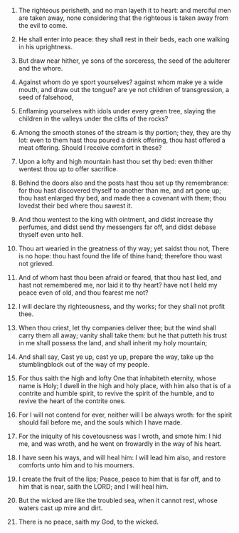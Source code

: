 1. The righteous perisheth, and no man layeth it to heart: and
merciful men are taken away, none considering that the righteous is
taken away from the evil to come.

2. He shall enter into peace: they shall rest in their beds, each
one walking in his uprightness.

3. But draw near hither, ye sons of the sorceress, the seed of the
adulterer and the whore.

4. Against whom do ye sport yourselves? against whom make ye a wide
mouth, and draw out the tongue? are ye not children of transgression,
a seed of falsehood,

5. Enflaming yourselves with idols under every green tree, slaying
the children in the valleys under the clifts of the rocks?

6. Among
the smooth stones of the stream is thy portion; they, they are thy
lot: even to them hast thou poured a drink offering, thou hast offered
a meat offering. Should I receive comfort in these?

7. Upon a lofty
and high mountain hast thou set thy bed: even thither wentest thou up
to offer sacrifice.

8. Behind the doors also and the posts hast thou set up thy
remembrance: for thou hast discovered thyself to another than me, and
art gone up; thou hast enlarged thy bed, and made thee a covenant with
them; thou lovedst their bed where thou sawest it.

9. And thou wentest to the king with ointment, and didst increase
thy perfumes, and didst send thy messengers far off, and didst debase
thyself even unto hell.

10. Thou art wearied in the greatness of thy way; yet saidst thou
not, There is no hope: thou hast found the life of thine hand;
therefore thou wast not grieved.

11. And of whom hast thou been afraid or feared, that thou hast
lied, and hast not remembered me, nor laid it to thy heart? have not I
held my peace even of old, and thou fearest me not?

12. I will
declare thy righteousness, and thy works; for they shall not profit
thee.

13. When thou criest, let thy companies deliver thee; but the wind
shall carry them all away; vanity shall take them: but he that putteth
his trust in me shall possess the land, and shall inherit my holy
mountain;

14. And shall say, Cast ye up, cast ye up, prepare the
way, take up the stumblingblock out of the way of my people.

15. For thus saith the high and lofty One that inhabiteth eternity,
whose name is Holy; I dwell in the high and holy place, with him also
that is of a contrite and humble spirit, to revive the spirit of the
humble, and to revive the heart of the contrite ones.

16. For I will not contend for ever, neither will I be always wroth:
for the spirit should fail before me, and the souls which I have made.

17. For the iniquity of his covetousness was I wroth, and smote him:
I hid me, and was wroth, and he went on frowardly in the way of his
heart.

18. I have seen his ways, and will heal him: I will lead him also,
and restore comforts unto him and to his mourners.

19. I create the fruit of the lips; Peace, peace to him that is far
off, and to him that is near, saith the LORD; and I will heal him.

20. But the wicked are like the troubled sea, when it cannot rest,
whose waters cast up mire and dirt.

21. There is no peace, saith my God, to the wicked.